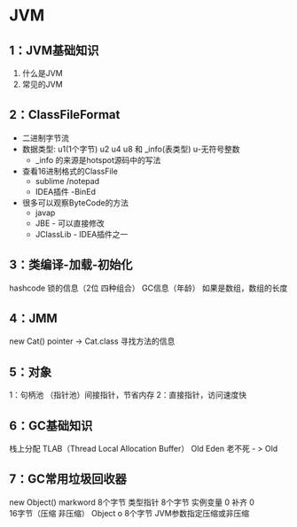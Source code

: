 # JVM

## 1：JVM基础知识

1. 什么是JVM
2. 常见的JVM

## 2：ClassFileFormat

- 二进制字节流
- 数据类型: u1(1个字节) u2 u4 u8 和 _info(表类型)  u-无符号整数
  - _info 的来源是hotspot源码中的写法
- 查看16进制格式的ClassFile
  - sublime /notepad
  - IDEA插件 -BinEd
- 很多可以观察ByteCode的方法
  - javap
  - JBE - 可以直接修改
  - JClassLib - IDEA插件之一

## 3：类编译-加载-初始化

hashcode
锁的信息（2位 四种组合）
GC信息（年龄）
如果是数组，数组的长度

## 4：JMM

new Cat()
pointer -> Cat.class
寻找方法的信息

## 5：对象

1：句柄池 （指针池）间接指针，节省内存
2：直接指针，访问速度快

## 6：GC基础知识

栈上分配
TLAB（Thread Local Allocation Buffer）
Old
Eden
老不死 - > Old

## 7：GC常用垃圾回收器

new Object()
markword          8个字节
类型指针           8个字节
实例变量           0
补齐                  0		
16字节（压缩 非压缩）
Object o
8个字节 
JVM参数指定压缩或非压缩

